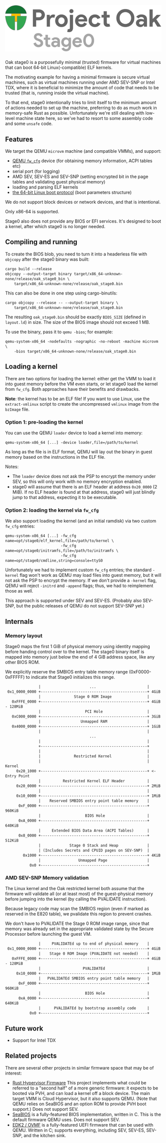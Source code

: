 <!-- Oak Logo Start -->
<!-- An HTML element is intentionally used since GitHub recommends this approach to handle different images in dark/light modes. Ref: https://docs.github.com/en/get-started/writing-on-github/getting-started-with-writing-and-formatting-on-github/basic-writing-and-formatting-syntax#specifying-the-theme-an-image-is-shown-to -->
<!-- markdownlint-disable-next-line MD033 -->
<h1><picture><source media="(prefers-color-scheme: dark)" srcset="/docs/oak-logo/svgs/oak-stage0-negative-colour.svg?sanitize=true"><source media="(prefers-color-scheme: light)" srcset="/docs/oak-logo/svgs/oak-stage0.svg?sanitize=true"><img alt="Project Oak Stage0 Logo" src="/docs/oak-logo/svgs/oak-stage0.svg?sanitize=true"></picture></h1>
<!-- Oak Logo End -->

Oak stage0 is a purposefully minimal (trusted) firmware for virtual machines
that can boot 64-bit Linux(-compatible) ELF kernels.

The motivating example for having a minimal firmware is secure virtual machines,
such as virtual machines running under AMD SEV-SNP or Intel TDX, where it is
beneficial to minimize the amount of code that needs to be trusted (that is,
running inside the virtual machine).

To that end, stage0 intentionally tries to limit itself to the minimum amount of
actions needed to set up the machine, preferring to do as much work in
memory-safe Rust as possible. Unfortunately we're still dealing with low-level
machine state here, so we've had to resort to some assembly code and some
`unsafe` code.

## Features

We target the QEMU `microvm` machine (and compatible VMMs), and support:

- [QEMU `fw_cfg`](https://www.qemu.org/docs/master/specs/fw_cfg.html) device
  (for obtaining memory information, ACPI tables etc)
- serial port (for logging)
- AMD SEV, SEV-ES and SEV-SNP (setting encrypted bit in the page tables and
  validating guest physical memory)
- loading and parsing ELF kernels
- [the 64-bit Linux boot protocol](https://www.kernel.org/doc/html/v5.6/x86/boot.html#id1)
  (boot parameters structure)

We do not support block devices or network devices, and that is intentional.

Only x86-64 is supported.

Stage0 also does not provide any BIOS or EFI services. It's designed to boot a
kernel, after which stage0 is no longer needed.

## Compiling and running

To create the BIOS blob, you need to turn it into a headerless file with
`objcopy` after the stage0 binary was built:

```shell
cargo build --release
objcopy --output-target binary target/x86_64-unknown-none/release/oak_stage0_bin \
    target/x86_64-unknown-none/release/oak_stage0.bin
```

This can also be done in one step using cargo-binutils:

```shell
cargo objcopy --release -- --output-target binary \
    target/x86_64-unknown-none/release/oak_stage0.bin
```

The resulting `oak_stage0.bin` should be exactly `BIOS_SIZE` (defined in
`layout.ld`) in size. The size of the BIOS image should not exceed 1 MB.

To use the binary, pass it to `qemu -bios`; for example:

```shell
qemu-system-x86_64 -nodefaults -nographic -no-reboot -machine microvm \
    -bios target/x86_64-unknown-none/release/oak_stage0.bin
```

## Loading a kernel

There are two options for loading the kernel: either get the VMM to load it into
guest memory before the VM even starts, or let stage0 load the kernel from
`fw_cfg`. Both approaches have their benefits and drawbacks.

**Note**: the kernel has to be an ELF file! If you want to use Linux, use the
`extract-vmlinux` script to create the uncompressed `vmlinux` image from the
`bzImage` file.

### Option 1: pre-loading the kernel

You can use the QEMU `loader` device to load a kernel into memory:

```shell
qemu-system-x86_64 [...] -device loader,file=/path/to/kernel
```

As long as the file is in ELF format, QEMU will lay out the binary in guest
memory based on the instructions in the ELF file.

Notes:

- The `loader` device does not ask the PSP to encrypt the memory under SEV, so
  this will only work with no memory encryption enabled.
- stage0 will assume that there is an ELF header at address `0x20_0000` (2 MiB).
  If no ELF header is found at that address, stage0 will just blindly jump to
  that address, expecting it to be executable.

### Option 2: loading the kernel via `fw_cfg`

We also support loading the kernel (and an initial ramdisk) via two custom
`fw_cfg` entries:

```shell
qemu-system-x86_64 [...] -fw_cfg name=opt/stage0/elf_kernel,file=/path/to/kernel \
                         -fw_cfg name=opt/stage0/initramfs,file=/path/to/initramfs \
                         -fw_cfg name=opt/stage0/cmdline,string=console=ttyS0
```

Unfortunately we had to implement custom `fw_cfg` entries; the standard
`-kernel` flag won't work as QEMU may load files into guest memory, but it will
not ask the PSP to encrypt the memory. If we don't provide a `-kernel` flag,
QEMU will reject `-initrd` and `-append` flags; thus, we had to reimplement
those as well.

This approach is supported under SEV and SEV-ES. (Probably also SEV-SNP, but the
public releases of QEMU do not support SEV-SNP yet.)

## Internals

### Memory layout

Stage0 maps the first 1 GiB of physical memory using identity mapping before
handing control over to the kernel. The stage0 binary itself is mapped into
memory just below the end of 4 GiB address space, like any other BIOS ROM.

We explicitly reserve the SMBIOS entry table memory range (0xF0000-0xFFFFF) to
indicate that Stage0 initializes this range.

```text
               |                      ...                       |
 0x1_0000_0000 +------------------------------------------------+ 4GiB
               |               Stage 0 ROM Image                |
   0xFFFE_0000 +------------------------------------------------+ 4GiB - 128MiB
               |                    PCI Hole                    |
   0xC000_0000 +------------------------------------------------+ 3GiB
               |                  Unmapped RAM                  |
   0x4000_0000 +------------------------------------------------+ 1GiB
               |                                                |
                                      ...
               |                                                |
               +------------------------------------------------+
               |                                                |
               |               Restricted Kernel                |
               |                                                |    Kernel
     0x20_1000 +------------------------------------------------+ <- Entry Point
               |          Restricted Kernel ELF Header          |
     0x20_0000 +------------------------------------------------+ 2MiB
               |                                                |
     0x10_0000 +------------------------------------------------+ 1MiB
               |    Reserved SMBIOS entry point table memory    |
      0xF_0000 +------------------------------------------------+ 960KiB
               |                    BIOS Hole                   |
      0xA_0000 +------------------------------------------------+ 640KiB
               |     Extended BIOS Data Area (ACPI Tables)      |
      0x8_0000 +------------------------------------------------+ 512KiB
               |             Stage 0 Stack and Heap             |
               | (Includes Secrets and CPUID pages on SEV-SNP)  |
        0x1000 +------------------------------------------------+ 4KiB
               |                 Unmapped Page                  |
           0x0 +------------------------------------------------+
```

### AMD SEV-SNP Memory validation

The Linux kernel and the Oak restricted kernel both assume that the firmware
will validate all (or at least most) of the guest-physical memory before jumping
into the kernel (by calling the PVALIDATE instruction).

Because legacy code may scan the SMBIOS region (even if marked as reserved in
the E820 table), we pvalidate this region to prevent crashes.

We don't have to PVALIDATE the Stage 0 ROM image range, since that memory was
already set in the appropriate validated state by the Secure Processor before
launching the guest VM.

```text
               |     PVALIDATEd up to end of physical memory    |
 0x1_0000_0000 +------------------------------------------------+ 4GiB
               |    Stage 0 ROM Image (PVALIDATE not needed)    |
   0xFFFE_0000 +------------------------------------------------+ 4GiB - 128MiB
               |                   PVALIDATEd                   |
     0x10_0000 +------------------------------------------------+ 1MiB
               |   PVALIDATEd SMBIOS entry point table memory   |
      0xF_0000 +------------------------------------------------+ 960KiB
               |                    BIOS Hole                   |
      0xA_0000 +------------------------------------------------+ 640KiB
               |      PVALIDATEd by bootstrap assembly code     |
           0x0 +------------------------------------------------+
```

## Future work

- Support for Intel TDX

## Related projects

There are several other projects in similar firmware space that may be of
interest:

- [Rust Hypervisor Firmware](https://github.com/cloud-hypervisor/rust-hypervisor-firmware)
  This project implements what could be referred to a "second half" of a more
  generic firmware: it expects to be booted via PVH, and can load a kernel off a
  block device. The main target VMM is Cloud Hypervisor, but it also supports
  QEMU. (Note that QEMU relies on SeaBIOS and an option ROM to provide PVH boot
  support.) Does not support SEV.
- [SeaBIOS](https://github.com/qemu/seabios) is a fully-featured BIOS
  implementation, written in C. This is the default firmware QEMU uses. Does not
  support SEV.
- [EDK2 / OVMF](https://github.com/tianocore/edk2) is a fully-featured UEFI
  firmware that can be used with QEMU. Written in C; supports everything,
  including SEV, SEV-ES, SEV-SNP, and the kitchen sink.
